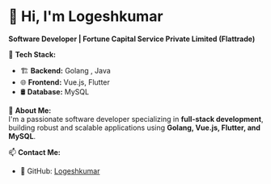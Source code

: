 # 👋 Hi, I'm Logeshkumar  
**Software Developer | Fortune Capital Service Private Limited (Flattrade)**  

🚀 **Tech Stack:**  
- 🏗️ **Backend:** Golang , Java
- 🌐 **Frontend:** Vue.js, Flutter  
- 🛢️ **Database:** MySQL  

📌 **About Me:**  
I'm a passionate software developer specializing in **full-stack development**, building robust and scalable applications using **Golang, Vue.js, Flutter, and MySQL**.

📫 **Contact Me:**  
- 🔗 GitHub: [Logeshkumar](https://github.com/Logeshkumar1803)  


